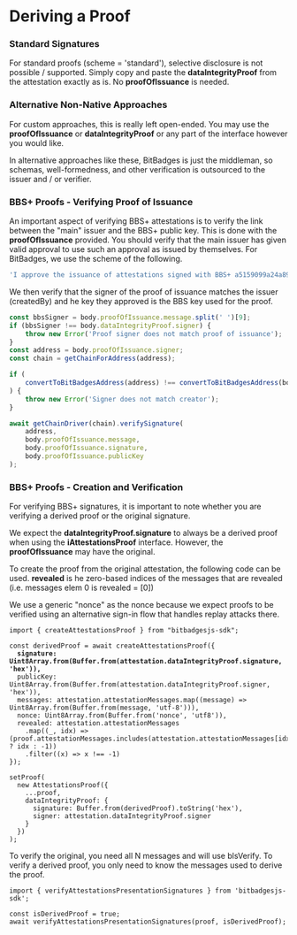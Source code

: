 # Deriving a Proof

### **Standard Signatures**

For standard proofs (scheme = 'standard'), selective disclosure is not possible / supported. Simply copy and paste the **dataIntegrityProof** from the attestation exactly as is. No **proofOfIssuance** is needed.

### Alternative Non-Native Approaches

For custom approaches, this is really left open-ended. You may use the **proofOfIssuance** or **dataIntegrityProof** or any part of the interface however you would like.

In alternative approaches like these, BitBadges is just the middleman, so schemas, well-formedness, and other verification is outsourced to the issuer and / or verifier.

### **BBS+ Proofs - Verifying Proof of Issuance**

An important aspect of verifying BBS+ attestations is to verify the link between the "main" issuer and the BBS+ public key. This is done with the **proofOfIssuance** provided. You should verify that the main issuer has given valid approval to use such an approval as issued by themselves. For BitBadges, we use the scheme of the following.

```typescript
'I approve the issuance of attestations signed with BBS+ a5159099a24a8993b5eb8e62d04f6309bbcf360ae03135d42a89b3d94cbc2bc678f68926373b9ded9b8b9a27348bc755177209bf2074caea9a007a6c121655cd4dda5a6618bfc9cb38052d32807c6d5288189913aa76f6d49844c3648d4e6167 as my own.\n\n';
```

We then verify that the signer of the proof of issuance matches the issuer (createdBy) and he key they approved is the BBS key used for the proof.

```typescript
const bbsSigner = body.proofOfIssuance.message.split(' ')[9];
if (bbsSigner !== body.dataIntegrityProof.signer) {
    throw new Error('Proof signer does not match proof of issuance');
}
const address = body.proofOfIssuance.signer;
const chain = getChainForAddress(address);

if (
    convertToBitBadgesAddress(address) !== convertToBitBadgesAddress(body.createdBy)
) {
    throw new Error('Signer does not match creator');
}

await getChainDriver(chain).verifySignature(
    address,
    body.proofOfIssuance.message,
    body.proofOfIssuance.signature,
    body.proofOfIssuance.publicKey
);
```

### **BBS+ Proofs - Creation and Verification**

For verifying BBS+ signatures, it is important to note whether you are verifying a derived proof or the original signature.

We expect the **dataIntegrityProof.signature** to always be a derived proof when using the **iAttestationsProof** interface. However, the **proofOfIssuance** may have the original.

To create the proof from the original attestation, the following code can be used. **revealed** is he zero-based indices of the messages that are revealed (i.e. messages elem 0 is revealed = \[0])

We use a generic "nonce" as the nonce because we expect proofs to be verified using an alternative sign-in flow that handles replay attacks there.

<pre class="language-typescript"><code class="lang-typescript">import { createAttestationsProof } from "bitbadgesjs-sdk";

const derivedProof = await createAttestationsProof({
<strong>  signature: Uint8Array.from(Buffer.from(attestation.dataIntegrityProof.signature, 'hex')),
</strong>  publicKey: Uint8Array.from(Buffer.from(attestation.dataIntegrityProof.signer, 'hex')),
  messages: attestation.attestationMessages.map((message) => Uint8Array.from(Buffer.from(message, 'utf-8'))),
  nonce: Uint8Array.from(Buffer.from('nonce', 'utf8')),
  revealed: attestation.attestationMessages
    .map((_, idx) => (proof.attestationMessages.includes(attestation.attestationMessages[idx]) ? idx : -1))
    .filter((x) => x !== -1)
});

setProof(
  new AttestationsProof({
    ...proof,
    dataIntegrityProof: {
      signature: Buffer.from(derivedProof).toString('hex'),
      signer: attestation.dataIntegrityProof.signer
    }
  })
);
</code></pre>

To verify the original, you need all N messages and will use blsVerify. To verify a derived proof, you only need to know the messages used to derive the proof.

```tsx
import { verifyAttestationsPresentationSignatures } from 'bitbadgesjs-sdk';

const isDerivedProof = true;
await verifyAttestationsPresentationSignatures(proof, isDerivedProof);
```
